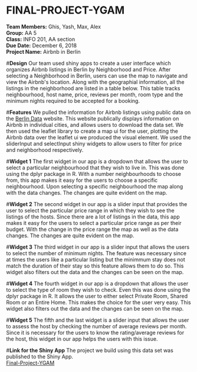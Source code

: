 # FINAL-PROJECT-YGAM

**Team Members:** Ghis, Yash, Max, Alex <br />
**Group:** AA 5 <br />
**Class:** INFO 201, AA section <br />
**Due Date:** December 6, 2018 <br />
**Project Name:** Airbnb in Berlin <br />

#**Design**
Our team used shiny apps to create a user interface which organizes Airbnb listings in Berlin by Neighborhood and Price. 
After selecting a Neighborhood in Berlin, users can use the map to navigate and view the Airbnb's location. Along with 
the geographial information, all the listings in the neighborhood are listed in a table below. This table tracks neighbourhood, 
host name, price, reviews per month, room type and the minimum nights required to be accepted for a booking. 

#**Features**
We pulled the information for Airbnb listings using public data on the [Berlin Data](http://insideairbnb.com/berlin/) website. 
This website publically displays information on Airbnb in individual cities, and allows users to download the data set. 
We then used the leaflet library to create a map ui for the user, plotting the Airbnb data over the leaflet ui we produced 
the visual element. We used the sliderInput and selectInput shiny widgets to allow users to filter for price and neighborhood respectively. 

#**Widget 1**
The first widget in our app is a dropdown that allows the user to select a particular neighbourhood that they wish to live in. 
This was done using the dplyr package in R. With a number neighbourhoods to choose from, this app makes it easy for the users to 
choose a specific neighbourhood. Upon selecting a specific neighbourhood the map along with the data changes. The changes are quite evident 
on the map.

#**Widget 2**
The second widget in our app is a slider input that provides the user to select the particular price range in which they wish
to see the listings of the hosts. Since there are a lot of listings in the data, this app makes it easy for the users to select
a particular price range as per their budget. With the change in the price range the map as well as the data changes. The changes 
are quite evident on the map.

#**Widget 3**
The third widget in our app is a slider input that allows the users to select the number of minimum nights. The feature was necessary 
since at times the users like a particular listing but the minimmum stay does not match the duration of their stay so this feature 
allows them to do so. This widget also filters out the data and the changes can be seen on the map.

#**Widget 4**
The fourth widget in our app is a dropdown that allows the user to select the type of room they wish to check. Even this was done 
using the dplyr package in R. It allows the user to either select Private Room, Shared Room or an Entire Home. This makes the choice 
for the user very easy. This widget also filters out the data and the changes can be seen on the map.

#**Widget 5**
The fifth and the last widget is a slider input that allows the user to assess the host by checking the number of average reviews 
per month. Since it is necessary for the users to know the rating/average reviews for the host, this widget in our app helps the
users with this issue.

#**Link for the Shiny App**
The project we build using this data set was published to the Shiny App. <br />
[Final-Project-YGAM](https://ghislainb.shinyapps.io/BerlinAirBNB/)
